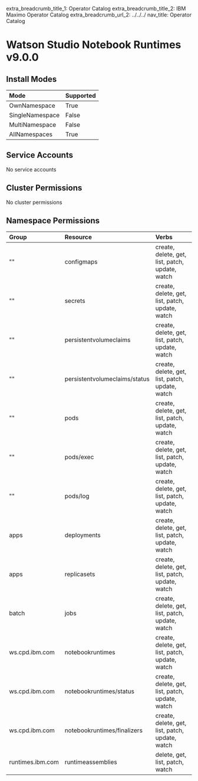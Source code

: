 extra_breadcrumb_title_1: Operator Catalog
extra_breadcrumb_title_2: IBM Maximo Operator Catalog
extra_breadcrumb_url_2: ../../../
nav_title: Operator Catalog

Watson Studio Notebook Runtimes v9.0.0
================================================================================

Install Modes
--------------------------------------------------------------------------------
| Mode                 | Supported |
| :------------------- | :-------- |
| OwnNamespace         | True      |
| SingleNamespace      | False     |
| MultiNamespace       | False     |
| AllNamespaces        | True      |

Service Accounts
--------------------------------------------------------------------------------
No service accounts

Cluster Permissions
--------------------------------------------------------------------------------
No cluster permissions

Namespace Permissions
--------------------------------------------------------------------------------
| Group                                    | Resource                                 | Verbs                                                                            |
| :--------------------------------------- | :--------------------------------------- | :------------------------------------------------------------------------------- |
| ""                                       | configmaps                               | create, delete, get, list, patch, update, watch                                  |
| ""                                       | secrets                                  | create, delete, get, list, patch, update, watch                                  |
| ""                                       | persistentvolumeclaims                   | create, delete, get, list, patch, update, watch                                  |
| ""                                       | persistentvolumeclaims/status            | create, delete, get, list, patch, update, watch                                  |
| ""                                       | pods                                     | create, delete, get, list, patch, update, watch                                  |
| ""                                       | pods/exec                                | create, delete, get, list, patch, update, watch                                  |
| ""                                       | pods/log                                 | create, delete, get, list, patch, update, watch                                  |
| apps                                     | deployments                              | create, delete, get, list, patch, update, watch                                  |
| apps                                     | replicasets                              | create, delete, get, list, patch, update, watch                                  |
| batch                                    | jobs                                     | create, delete, get, list, patch, update, watch                                  |
| ws.cpd.ibm.com                           | notebookruntimes                         | create, delete, get, list, patch, update, watch                                  |
| ws.cpd.ibm.com                           | notebookruntimes/status                  | create, delete, get, list, patch, update, watch                                  |
| ws.cpd.ibm.com                           | notebookruntimes/finalizers              | create, delete, get, list, patch, update, watch                                  |
| runtimes.ibm.com                         | runtimeassemblies                        | delete, get, list, patch, watch                                                  |
